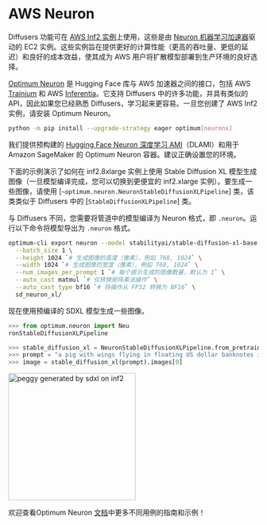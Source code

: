<!--版权所有 2025 The HuggingFace Team。保留所有权利。

根据 Apache 许可证 2.0 版（“许可证”）授权；除非遵守许可证，否则不得使用此文件。您可以在以下网址获取许可证副本：

http://www.apache.org/licenses/LICENSE-2.0

除非适用法律要求或书面同意，根据许可证分发的软件按“原样”分发，无任何明示或暗示的担保或条件。请参阅许可证了解特定语言管理权限和限制。
-->

# AWS Neuron

Diffusers 功能可在 [AWS Inf2 实例](https://aws.amazon.com/ec2/instance-types/inf2/)上使用，这些是由 [Neuron 机器学习加速器](https://aws.amazon.com/machine-learning/inferentia/)驱动的 EC2 实例。这些实例旨在提供更好的计算性能（更高的吞吐量、更低的延迟）和良好的成本效益，使其成为 AWS 用户将扩散模型部署到生产环境的良好选择。

[Optimum Neuron](https://huggingface.co/docs/optimum-neuron/en/index) 是 Hugging Face 库与 AWS 加速器之间的接口，包括 AWS [Trainium](https://aws.amazon.com/machine-learning/trainium/) 和 AWS [Inferentia](https://aws.amazon.com/machine-learning/inferentia/)。它支持 Diffusers 中的许多功能，并具有类似的 API，因此如果您已经熟悉 Diffusers，学习起来更容易。一旦您创建了 AWS Inf2 实例，请安装 Optimum Neuron。

```bash
python -m pip install --upgrade-strategy eager optimum[neuronx]
```

<Tip>

我们提供预构建的 [Hugging Face Neuron 深度学习 AMI](https://aws.amazon.com/marketplace/pp/prodview-gr3e6yiscria2)（DLAMI）和用于 Amazon SageMaker 的 Optimum Neuron 容器。建议正确设置您的环境。

</Tip>

下面的示例演示了如何在 inf2.8xlarge 实例上使用 Stable Diffusion XL 模型生成图像（一旦模型编译完成，您可以切换到更便宜的 inf2.xlarge 实例）。要生成一些图像，请使用 [`~optimum.neuron.NeuronStableDiffusionXLPipeline`] 类，该类类似于 Diffusers 中的 [`StableDiffusionXLPipeline`] 类。

与 Diffusers 不同，您需要将管道中的模型编译为 Neuron 格式，即 `.neuron`。运行以下命令将模型导出为 `.neuron` 格式。

```bash
optimum-cli export neuron --model stabilityai/stable-diffusion-xl-base-1.0 \
  --batch_size 1 \
  --height 1024 `# 生成图像的高度（像素），例如 768, 1024` \
  --width 1024 `# 生成图像的宽度（像素），例如 768, 1024` \
  --num_images_per_prompt 1 `# 每个提示生成的图像数量，默认为 1` \
  --auto_cast matmul `# 仅转换矩阵乘法操作` \
  --auto_cast_type bf16 `# 将操作从 FP32 转换为 BF16` \
  sd_neuron_xl/
```

现在使用预编译的 SDXL 模型生成一些图像。

```python
>>> from optimum.neuron import Neu
ronStableDiffusionXLPipeline

>>> stable_diffusion_xl = NeuronStableDiffusionXLPipeline.from_pretrained("sd_neuron_xl/")
>>> prompt = "a pig with wings flying in floating US dollar banknotes in the air, skyscrapers behind, warm color palette, muted colors, detailed, 8k"
>>> image = stable_diffusion_xl(prompt).images[0]
```

<img
  src="https://huggingface.co/datasets/Jingya/document_images/resolve/main/optimum/neuron/sdxl_pig.png"
  width="256"
  height="256"
  alt="peggy generated by sdxl on inf2"
/>

欢迎查看Optimum Neuron [文档](https://huggingface.co/docs/optimum-neuron/en/inference_tutorials/stable_diffusion#generate-images-with-stable-diffusion-models-on-aws-inferentia)中更多不同用例的指南和示例！